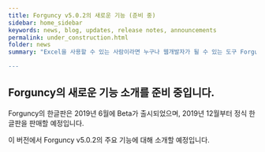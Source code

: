 ```yaml
---
title: Forguncy v5.0.2의 새로운 기능 (준비 중)
sidebar: home_sidebar
keywords: news, blog, updates, release notes, announcements
permalink: under_construction.html
folder: news
summary: "Excel을 사용할 수 있는 사람이라면 누구나 웹개발자가 될 수 있는 도구 Forguncy의 v5.0.2가 출시되었습니다.

---
```


## Forguncy의 새로운 기능 소개를 준비 중입니다.

Forguncy의 한글판은 2019년 6월에 Beta가 출시되었으며, 2019년 12월부터 정식 한글판을 판매할 예정입니다.

이 버전에서 Forguncy v5.0.2의 주요 기능에 대해 소개할 예정입니다.
